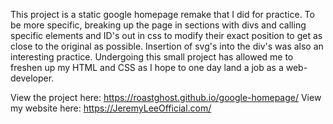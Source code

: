 This project is a static google homepage remake that I did for practice. To be more specific, breaking up the page in sections with divs and calling specific elements and ID's out in css to modify their exact position to get as close to the original as possible. Insertion of svg's into the div's was also an interesting practice. Undergoing this small project has allowed me to freshen up my HTML and CSS as I hope to one day land a job as a web-developer.

View the project here: https://roastghost.github.io/google-homepage/
View my website here: https://JeremyLeeOfficial.com/